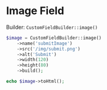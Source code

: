 # Image Field

Builder: `CustomFieldBuilder::image()`

```php
$image = CustomFieldBuilder::image()
    ->name('submitImage')
    ->src('/img/submit.png')
    ->alt('Submit')
    ->width(120)
    ->height(80)
    ->build();

echo $image->toHtml();
```
